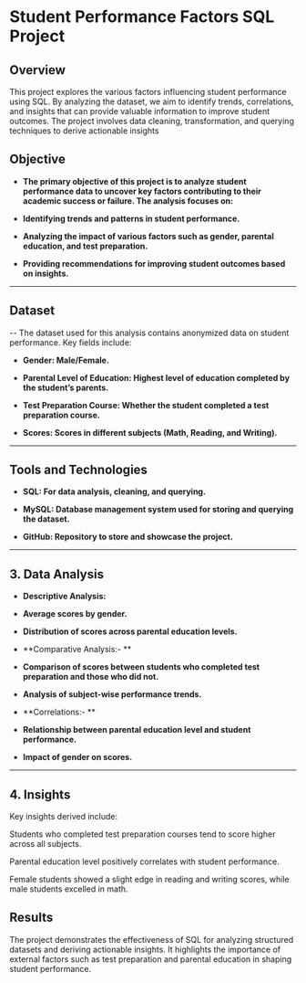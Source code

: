 # Student Performance Factors SQL Project

## Overview
This project explores the various factors influencing student performance using SQL. By analyzing the dataset, we aim to identify trends, correlations, and insights that can provide valuable information to improve student outcomes.
The project involves data cleaning, transformation, and querying techniques to derive actionable insights


## Objective
- **The primary objective of this project is to analyze student performance data to uncover key factors contributing to their academic success or failure. The analysis focuses on:**

- **Identifying trends and patterns in student performance.**

- **Analyzing the impact of various factors such as gender, parental education, and test preparation.**

- **Providing recommendations for improving student outcomes based on insights.**

---

## Dataset

-- The dataset used for this analysis contains anonymized data on student performance. Key fields include:

- **Gender: Male/Female.**

- **Parental Level of Education: Highest level of education completed by the student’s parents.**

- **Test Preparation Course: Whether the student completed a test preparation course.**

- **Scores: Scores in different subjects (Math, Reading, and Writing).**

--- 

## Tools and Technologies

- **SQL: For data analysis, cleaning, and querying.**

- **MySQL: Database management system used for storing and querying the dataset.**

- **GitHub: Repository to store and showcase the project.**

---

## 3. Data Analysis

- **Descriptive Analysis:**

- **Average scores by gender.**

- **Distribution of scores across parental education levels.**

- **Comparative Analysis:- **

- **Comparison of scores between students who completed test preparation and those who did not.**

- **Analysis of subject-wise performance trends.**

- **Correlations:- **

- **Relationship between parental education level and student performance.**

- **Impact of gender on scores.**

--- 

## 4. Insights

Key insights derived include:

Students who completed test preparation courses tend to score higher across all subjects.

Parental education level positively correlates with student performance.

Female students showed a slight edge in reading and writing scores, while male students excelled in math.


## Results

The project demonstrates the effectiveness of SQL for analyzing structured datasets and deriving actionable insights. It highlights the importance of external factors such as test preparation and parental education in shaping student performance.

